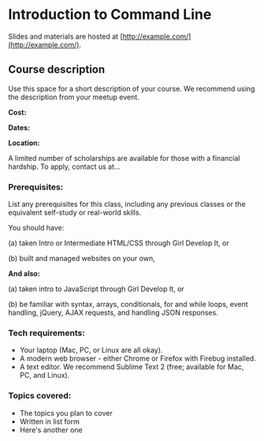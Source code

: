 # Introduction to Command Line

Slides and materials are hosted at [http://example.com/](http://example.com/).

## Course description

Use this space for a short description of your course. We recommend using the description from your meetup event.

**Cost:** 

**Dates:** 

**Location:** 

A limited number of scholarships are available for those with a financial hardship. To apply, contact us at...


### Prerequisites:

List any prerequisites for this class, including any previous classes or the equivalent self-study or real-world skills.

You should have:

(a) taken Intro or Intermediate HTML/CSS through Girl Develop It, or

(b) built and managed websites on your own,

**And also:**

(a) taken intro to JavaScript through Girl Develop It, or

(b) be familiar with syntax, arrays, conditionals, for and while loops, event handling, jQuery, AJAX requests, and handling JSON responses.


### Tech requirements:

 - Your laptop (Mac, PC, or Linux are all okay).
 - A modern web browser - either Chrome or Firefox with Firebug installed.
 - A text editor. We recommend Sublime Text 2 (free; available for Mac, PC, and Linux).


### Topics covered:

 - The topics you plan to cover
 - Written in list form
 - Here's another one

